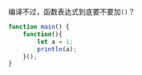编译不过，函数表达式到底要不要加`()`？

```js
function main() {
    function(){
        let a = 1;
        println(a);
    }();
}
```
